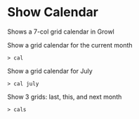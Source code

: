 # Show Calendar

Shows a 7-col grid calendar in Growl


Show a grid calendar for the current month

```
> cal
```

Show a grid calendar for July

```
> cal july
```

Show 3 grids: last, this, and next month

```
> cals
```

